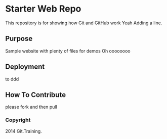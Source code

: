 # Starter Web Repo

This repository is for showing how Git and GitHub work
Yeah Adding a line.

## Purpose

Sample website with plenty of files for demos
Oh
oooooooo

## Deployment
to ddd

## How To Contribute
please fork and then pull

### Copyright

2014 Git.Training.